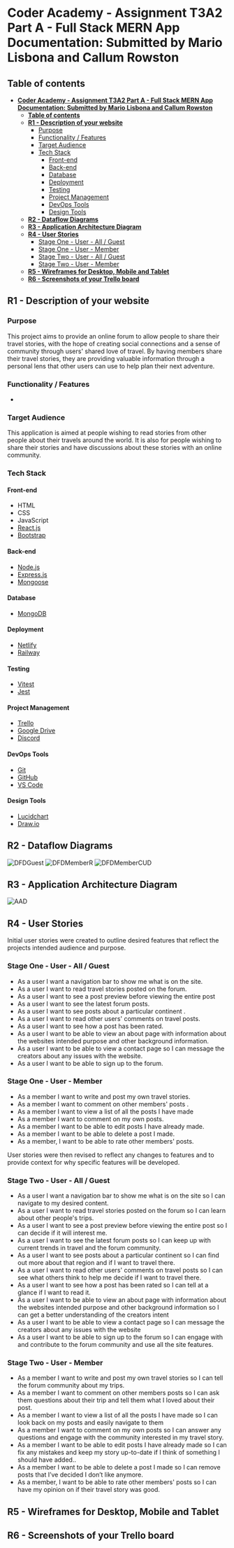 # **Coder Academy - Assignment T3A2 Part A - Full Stack MERN App Documentation: Submitted by Mario Lisbona and Callum Rowston**

## **Table of contents**

- [**Coder Academy - Assignment T3A2 Part A - Full Stack MERN App Documentation: Submitted by Mario Lisbona and Callum Rowston**](#coder-academy---assignment-t3a2-part-a---full-stack-mern-app-documentation-submitted-by-mario-lisbona-and-callum-rowston)
  - [**Table of contents**](#table-of-contents)
  - [**R1 - Description of your website**](#r1---description-of-your-website)
    - [Purpose](#purpose)
    - [Functionality / Features](#functionality--features)
    - [Target Audience](#target-audience)
    - [Tech Stack](#tech-stack)
      - [Front-end](#front-end)
      - [Back-end](#back-end)
      - [Database](#database)
      - [Deployment](#deployment)
      - [Testing](#testing)
      - [Project Management](#project-management)
      - [DevOps Tools](#devops-tools)
      - [Design Tools](#design-tools)
  - [**R2 - Dataflow Diagrams**](#r2---dataflow-diagrams)
  - [**R3 - Application Architecture Diagram**](#r3---application-architecture-diagram)
  - [**R4 - User Stories**](#r4---user-stories)
    - [Stage One - User - All / Guest](#stage-one---user---all--guest)
    - [Stage One - User - Member](#stage-one---user---member)
    - [Stage Two - User - All / Guest](#stage-two---user---all--guest)
    - [Stage Two - User - Member](#stage-two---user---member)
  - [**R5 - Wireframes for Desktop, Mobile and Tablet**](#r5---wireframes-for-desktop-mobile-and-tablet)
  - [**R6 - Screenshots of your Trello board**](#r6---screenshots-of-your-trello-board)

## **R1 - Description of your website**

### Purpose

This project aims to provide an online forum to allow people to share their travel stories, with the hope of creating social connections and a sense of community through users' shared love of travel. By having members share their travel stories, they are providing valuable information through a personal lens that other users can use to help plan their next adventure.

### Functionality / Features

- 

### Target Audience

This application is aimed at people wishing to read stories from other people about their travels around the world. It is also for people wishing to share their stories and have discussions about these stories with an online community.

### Tech Stack

#### Front-end

- HTML
- CSS
- JavaScript
- [React.js](https://reactjs.org/)
- [Bootstrap](https://getbootstrap.com/)

#### Back-end

- [Node.js](https://nodejs.org/en/)
- [Express.js](https://expressjs.com/)
- [Mongoose](https://mongoosejs.com/)

#### Database

- [MongoDB](https://www.mongodb.com/atlas/database)

#### Deployment

- [Netlify](https://www.netlify.com/)
- [Railway](https://railway.app/)

#### Testing

- [Vitest](https://vitest.dev/)
- [Jest](https://railway.app/)

#### Project Management

- [Trello](https://trello.com)
- [Google Drive](https://www.google.com/intl/en_au/drive/)
- [Discord](https://discord.com/)

#### DevOps Tools

- [Git](https://git-scm.com/)
- [GitHub](https://github.com/)
- [VS Code](https://code.visualstudio.com/)

#### Design Tools

- [Lucidchart](https://www.lucidchart.com/pages/)
- [Draw.io](https://app.diagrams.net/)

## **R2 - Dataflow Diagrams**

![DFDGuest](docs/DataFlowDiagram-GuestCR.png)
![DFDMemberR](docs/DataFlowDiagram-MemberR.png)
![DFDMemberCUD](docs/DataFlowDiagram-MemberCUD.png)

## **R3 - Application Architecture Diagram**

![AAD](docs/ApplicationArchitectureDiagram.png)

## **R4 - User Stories**

Initial user stories were created to outline desired features that reflect the projects intended audience and purpose.

### Stage One - User - All / Guest

- As a user I want a navigation bar to show me what is on the site.
- As a user I want to read travel stories posted on the forum.
- As a user I want to see a post preview before viewing the entire post
- As a user I want to see the latest forum posts.
- As a user I want to see posts about a particular continent .
- As a user I want to read other users' comments on travel posts.
- As a user I want to see how a post has been rated.
- As a user I want to be able to view an about page with information about the websites intended purpose and other background information.
- As a user I want to be able to view a contact page so I can message the creators about any issues with the website.
- As a user I want to be able to sign up to the forum.

### Stage One - User - Member

- As a member I want to write and post my own travel stories.
- As a member I want to comment on other members' posts .
- As a member I want to view a list of all the posts I have made
- As a member I want to comment on my own posts.
- As a member I want to be able to edit posts I have already made.
- As a member I want to be able to delete a post I made.
- As a member, I want to be able to rate other members' posts.

User stories were then revised to reflect any changes to features and to provide context for why specific features will be developed.

### Stage Two - User - All / Guest

- As a user I want a navigation bar to show me what is on the site so I can navigate to my desired content.
- As a user I want to read travel stories posted on the forum so I can learn about other people's trips.
- As a user I want to see a post preview before viewing the entire post so I can decide if it will interest me.
- As a user I want to see the latest forum posts so I can keep up with current trends in travel and the forum community.
- As a user I want to see posts about a particular continent  so I can find out more about that region and if I want to travel there.
- As a user I want to read other users' comments on travel posts so I can see what others think to help me decide if I want to travel there.
- As a user I want to see how a post has been rated so I can tell at a glance if I want to read it.
- As a user I want to be able to view an about page with information about the websites intended purpose and other background information so I can get a better understanding of the creators intent
- As a user I want to be able to view a contact page so I can message the creators about any issues with the website
- As a user I want to be able to sign up to the forum so I can engage with and contribute to the forum community and use all the site features.

### Stage Two - User - Member

- As a member I want to write and post my own travel stories so I can tell the forum community about my trips.
- As a member I want to comment on other members posts so I can ask them questions about their trip and tell them what I loved about their post.
- As a member I want to view a list of all the posts I have made so I can look back on my posts and easily navigate to them
- As a member I want to comment on my own posts so I can answer any questions and engage with the community interested in my travel story.
- As a member I want to be able to edit posts I have already made so I can fix any mistakes and keep my story up-to-date if I think of something I should have added..
- As a member I want to be able to delete a post I made so I can remove posts that I’ve decided I don’t like anymore.
- As a member, I want to be able to rate other members' posts so I can have my opinion on if their travel story was good.

## **R5 - Wireframes for Desktop, Mobile and Tablet**

## **R6 - Screenshots of your Trello board**
